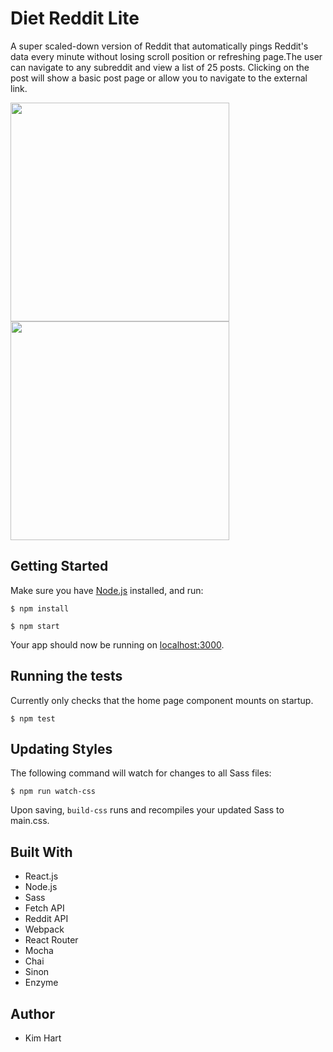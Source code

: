 # Diet Reddit Lite
A super scaled-down version of Reddit that automatically pings Reddit's data every minute without losing scroll position or refreshing page.The user can navigate to any subreddit and view a list of 25 posts. Clicking on the post will show a basic post page or allow you to navigate to the external link.

<img src="home.png" width="350px" height="auto">
<img src="funny.png" width="350px" height="auto">

## Getting Started
Make sure you have [Node.js](https://nodejs.org/en/) installed, and run:

`$ npm install`

`$ npm start`

Your app should now be running on [localhost:3000](http://localhost:3000/).

## Running the tests
Currently only checks that the home page component mounts on startup.

`$ npm test`

## Updating Styles

The following command will watch for changes to all Sass files:

`$ npm run watch-css`

Upon saving, `build-css` runs and recompiles your updated Sass to main.css.

## Built With
* React.js
* Node.js
* Sass
* Fetch API
* Reddit API
* Webpack
* React Router
* Mocha
* Chai
* Sinon
* Enzyme

## Author
* Kim Hart
